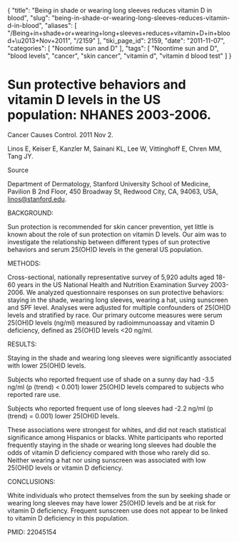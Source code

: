 {
    "title": "Being in shade or wearing long sleeves reduces vitamin D in blood",
    "slug": "being-in-shade-or-wearing-long-sleeves-reduces-vitamin-d-in-blood",
    "aliases": [
        "/Being+in+shade+or+wearing+long+sleeves+reduces+vitamin+D+in+blood+\u2013+Nov+2011",
        "/2159"
    ],
    "tiki_page_id": 2159,
    "date": "2011-11-07",
    "categories": [
        "Noontime sun and D"
    ],
    "tags": [
        "Noontime sun and D",
        "blood levels",
        "cancer",
        "skin cancer",
        "vitamin d",
        "vitamin d blood test"
    ]
}


# Sun protective behaviors and vitamin D levels in the US population: NHANES 2003-2006.

Cancer Causes Control. 2011 Nov 2. 

Linos E, Keiser E, Kanzler M, Sainani KL, Lee W, Vittinghoff E, Chren MM, Tang JY.

Source

Department of Dermatology, Stanford University School of Medicine, Pavilion B 2nd Floor, 450 Broadway St, Redwood City, CA, 94063, USA, linos@stanford.edu.

BACKGROUND:

Sun protection is recommended for skin cancer prevention, yet little is known about the role of sun protection on vitamin D levels. Our aim was to investigate the relationship between different types of sun protective behaviors and serum 25(OH)D levels in the general US population.

METHODS:

Cross-sectional, nationally representative survey of 5,920 adults aged 18-60 years in the US National Health and Nutrition Examination Survey 2003-2006. We analyzed questionnaire responses on sun protective behaviors: staying in the shade, wearing long sleeves, wearing a hat, using sunscreen and SPF level. Analyses were adjusted for multiple confounders of 25(OH)D levels and stratified by race. Our primary outcome measures were serum 25(OH)D levels (ng/ml) measured by radioimmunoassay and vitamin D deficiency, defined as 25(OH)D levels <20 ng/ml.

RESULTS:

Staying in the shade and wearing long sleeves were significantly associated with lower 25(OH)D levels. 

Subjects who reported frequent use of shade on a sunny day had -3.5 ng/ml (p (trend) < 0.001) lower 25(OH)D levels compared to subjects who reported rare use. 

Subjects who reported frequent use of long sleeves had -2.2 ng/ml (p (trend) = 0.001) lower 25(OH)D levels. 

These associations were strongest for whites, and did not reach statistical significance among Hispanics or blacks. White participants who reported frequently staying in the shade or wearing long sleeves had double the odds of vitamin D deficiency compared with those who rarely did so. Neither wearing a hat nor using sunscreen was associated with low 25(OH)D levels or vitamin D deficiency.

CONCLUSIONS:

White individuals who protect themselves from the sun by seeking shade or wearing long sleeves may have lower 25(OH)D levels and be at risk for vitamin D deficiency. Frequent sunscreen use does not appear to be linked to vitamin D deficiency in this population.

PMID: 22045154